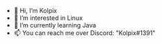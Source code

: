 - 👋 Hi, I’m Kolpix
- 👀 I’m interested in Linux
- 🌱 I’m currently learning Java
- 📫 You can reach me over Discord: "Kolpix#1391"

<!---
KolpixTV/KolpixTV is a ✨ special ✨ repository because its `README.md` (this file) appears on your GitHub profile.
You can click the Preview link to take a look at your changes.
--->
